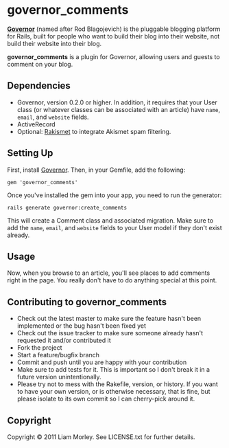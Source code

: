 governor_comments
=================

**[Governor](http://carpeliam.github.com/governor/)** (named after Rod
Blagojevich) is the pluggable blogging platform for Rails, built for people
who want to build their blog into their website, not build their website into
their blog.

**governor_comments** is a plugin for Governor, allowing users and guests to
comment on your blog.

Dependencies
------------

* Governor, version 0.2.0 or higher. In addition, it requires that your User
  class (or whatever classes can be associated with an article) have `name`,
  `email`, and `website` fields.
* ActiveRecord
* Optional: [Rakismet](https://github.com/joshfrench/rakismet/) to integrate
  Akismet spam filtering.

Setting Up
----------

First, install [Governor](http://carpeliam.github.com/governor/). Then, in
your Gemfile, add the following:

    gem 'governor_comments'

Once you've installed the gem into your app, you need to run the generator:

    rails generate governor:create_comments

This will create a Comment class and associated migration. Make sure to add
the `name`, `email`, and `website` fields to your User model if they don't
exist already.

Usage
-----

Now, when you browse to an article, you'll see places to add comments right in
the page. You really don't have to do anything special at this point.

Contributing to governor_comments
---------------------------------
 
* Check out the latest master to make sure the feature hasn't been implemented or the bug hasn't been fixed yet
* Check out the issue tracker to make sure someone already hasn't requested it and/or contributed it
* Fork the project
* Start a feature/bugfix branch
* Commit and push until you are happy with your contribution
* Make sure to add tests for it. This is important so I don't break it in a future version unintentionally.
* Please try not to mess with the Rakefile, version, or history. If you want to have your own version, or is otherwise necessary, that is fine, but please isolate to its own commit so I can cherry-pick around it.

Copyright
---------

Copyright &copy; 2011 Liam Morley. See LICENSE.txt for further details.

